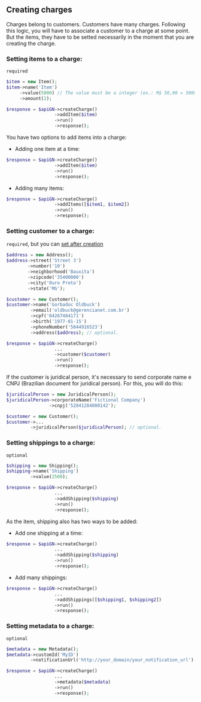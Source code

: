## Creating charges ##

Charges belong to customers. Customers have many charges. Following this logic, you will have to associate a customer to a charge at some point. But the items, they have to be setted necessarily in the moment that you are creating the charge.

### Setting items to a charge:
`required`
```php
$item = new Item();
$item->name('Item')
     ->value(5000) // The value must be a integer (ex.: R$ 50,00 = 5000)
     ->amount(2);

$response = $apiGN->createCharge()
                  ->addItem($item)
                  ->run()
                  ->response();
```

You have two options to add items into a charge:

* Adding one item at a time:
```php
$response = $apiGN->createCharge()
                  ->addItem($item)
                  ->run()
                  ->response();
```

* Adding many items:
```php
$response = $apiGN->createCharge()
                  ->addItems([$item1, $item2])
                  ->run()
                  ->response();
```

### Setting customer to a charge:
`required`, but you can [set after creation](/docs/CUSTOMER.md)
```php
$address = new Address();
$address->street('Street 3')
        ->number('10')
        ->neighborhood('Bauxita')
        ->zipcode('35400000')
        ->city('Ouro Preto')
        ->state('MG');

$customer = new Customer();
$customer->name('Gorbadoc Oldbuck')
         ->email('oldbuck@gerencianet.com.br')
         ->cpf('04267484171')
         ->birth('1977-01-15')
         ->phoneNumber('5044916523')
         ->address($address); // optional.

$response = $apiGN->createCharge()
                  ...
                  ->customer($customer)
                  ->run()
                  ->response();
```

If the customer is juridical person, it's necessary to send corporate name e CNPJ (Brazilian document for juridical person). For this, you will do this:
```php
$juridicalPerson = new JuridicalPerson();
$juridicalPerson->corporateName('Fictional Company')
                ->cnpj('52841284000142');

$customer = new Customer();
$customer->...
         ->juridicalPerson($juridicalPerson); // optional.
```

### Setting shippings to a charge: 
`optional`
```php
$shipping = new Shipping();
$shipping->name('Shipping')
         ->value(2500);

$response = $apiGN->createCharge()
                  ...
                  ->addShipping($shipping)
                  ->run()
                  ->response();
```

As the item, shipping also has two ways to be added:

* Add one shipping at a time:
```php
$response = $apiGN->createCharge()
                  ...
                  ->addShipping($shipping)
                  ->run()
                  ->response();
```

* Add many shippings:
```php
$response = $apiGN->createCharge()
                  ...
                  ->addShippings([$shipping1, $shipping2])
                  ->run()
                  ->response();
```

### Setting metadata to a charge: 
`optional`
```php
$metadata = new Metadata();
$metadata->customId('MyID')
         ->notificationUrl('http://your_domain/your_notification_url');

$response = $apiGN->createCharge()
                  ...
                  ->metadata($metadata)
                  ->run()
                  ->response();
```
